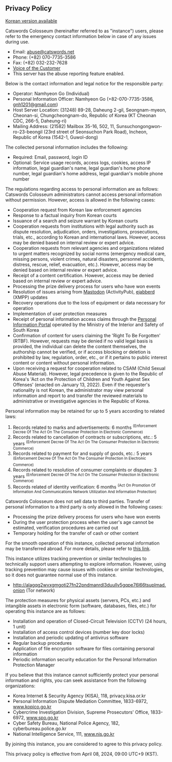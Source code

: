 ## Privacy Policy

[Korean version available](site_terms.md)

Catswords Colosseum (hereinafter referred to as "instance") users, please refer to the emergency contact information below in case of any issues during use.

* Email: abuse@catswords.net
* Phone: (+82) 070-7735-3586
* Fax: (+82) 032-232-7628
* [Voice of the Customer](voc.html)
* This server has the abuse reporting feature enabled.

Below is the contact information and legal notice for the responsible party:

* Operator: Namhyeon Go (Individual)
* Personal Information Officer: Namhyeon Go (+82-070-7735-3586, gnh1201@gmail.com)
* Host Server Location: (31248) 89-28, Daheung 2-gil, Seongnam-myeon, Cheonan-si, Chungcheongnam-do, Republic of Korea (KT Cheonan CDC, 266-5, Daheung-ri)
* Mailing Address: (21582) Mailbox 35-16, 502, 11, Sunsuchongongwon-ro-23-beongil (23rd street of Seonsuchon Park Road), Incheon, Republic of Korea (1542-1, Guwol-dong)

The collected personal information includes the following:

* Required: Email, password, login ID
* Optional: Service usage records, access logs, cookies, access IP information, legal guardian's name, legal guardian's home phone number, legal guardian's home address, legal guardian's mobile phone number

The regulations regarding access to personal information are as follows: Catswords Colosseum administrators cannot access personal information without permission. However, access is allowed in the following cases:

* Cooperation request from Korean law enforcement agencies
* Response to a factual inquiry from Korean courts
* Issuance of a search and seizure warrant by Korean courts
* Cooperation requests from institutions with legal authority such as dispute resolution, adjudication, orders, investigations, prosecutions, trials, etc., according to Korean and international laws. However, access may be denied based on internal review or expert advice.
* Cooperation requests from relevant agencies and organizations related to urgent matters recognized by social norms (emergency medical care, missing persons, violent crimes, natural disasters, personnel accidents, distress, rescue, relief, evacuation, etc.). However, access may be denied based on internal review or expert advice.
* Receipt of a content certification. However, access may be denied based on internal review or expert advice.
* Processing the prize delivery process for users who have won events
* Resolution of issues arising from [Mastodon](https://github.com/mastodon/mastodon) (ActivityPub), [ejabberd](https://github.com/processone/ejabberd) (XMPP) updates
* Recovery operations due to the loss of equipment or data necessary for operation
* Implementation of user protection measures
* Receipt of personal information access claims through the [Personal Information Portal](https://www.privacy.go.kr) operated by the Ministry of the Interior and Safety of South Korea
* Confirmation of content for users claiming the 'Right To Be Forgotten' (RTBF). However, requests may be denied if no valid legal basis is provided, the individual can delete the content themselves, the authorship cannot be verified, or if access blocking or deletion is prohibited by law, regulation, order, etc., or if it pertains to public interest content or content without personal information.
* Upon receiving a request for cooperation related to CSAM (Child Sexual Abuse Material). However, legal precedence is given to the Republic of Korea's 'Act on the Protection of Children and Youth Against Sex Offenses' (enacted on January 13, 2022). Even if the requester's nationality is not Korean, the administrator may view personal information and report to and transfer the reviewed materials to administrative or investigative agencies in the Republic of Korea.

Personal information may be retained for up to 5 years according to related laws:

1. Records related to marks and advertisements: 6 months <sup>(Enforcement Decree Of The Act On The Consumer Protection In Electronic Commerce)</sup>
2. Records related to cancellation of contracts or subscriptions, etc.: 5 years <sup>(Enforcement Decree Of The Act On The Consumer Protection In Electronic Commerce)</sup>
3. Records related to payment for and supply of goods, etc.: 5 years <sup>(Enforcement Decree Of The Act On The Consumer Protection In Electronic Commerce)</sup>
4. Records related to resolution of consumer complaints or disputes: 3 years <sup>(Enforcement Decree Of The Act On The Consumer Protection In Electronic Commerce)</sup>
5. Records related of identity verification: 6 months <sup>(Act On Promotion Of Information And Communications Network Utilization And Information Protection)</sup>

Catswords Colosseum does not sell data to third parties. Transfer of personal information to a third party is only allowed in the following cases:

* Processing the prize delivery process for users who have won events
* During the user protection process when the user's age cannot be estimated, verification procedures are carried out
* Temporary holding for the transfer of cash or other content

For the smooth operation of this instance, collected personal information may be transferred abroad. For more details, please refer to [this link](hosting_locations.md).

This instance utilizes tracking prevention or similar technologies to technically support users attempting to explore information. However, using tracking prevention may cause issues with cookies or similar technologies, so it does not guarantee normal use of this instance.

* http://alagqg2wvxgmgoti27fn22pndmanrdl3duullv5gqpe76l66tsuplmad.onion (Tor network)

The protection measures for physical assets (servers, PCs, etc.) and intangible assets in electronic form (software, databases, files, etc.) for operating this instance are as follows:

* Installation and operation of Closed-Circuit Television (CCTV) (24 hours, 1 unit)
* Installation of access control devices (number key door locks)
* Installation and periodic updating of antivirus software
* Regular backup procedures
* Application of file encryption software for files containing personal information
* Periodic information security education for the Personal Information Protection Manager

If you believe that this instance cannot sufficiently protect your personal information and rights, you can seek assistance from the following organizations:

* Korea Internet & Security Agency (KISA), 118, privacy.kisa.or.kr
* Personal Information Dispute Mediation Committee, 1833-6972, www.kopico.go.kr
* Cybercrime Investigation Division, Supreme Prosecutors' Office, 1833-6972, www.spo.go.kr
* Cyber Safety Bureau, National Police Agency, 182, cyberbureau.police.go.kr
* National Intelligence Service, 111, www.nis.go.kr

By joining this instance, you are considered to agree to this privacy policy.

This privacy policy is effective from April 08, 2024, 09:00 UTC+9 (KST).
